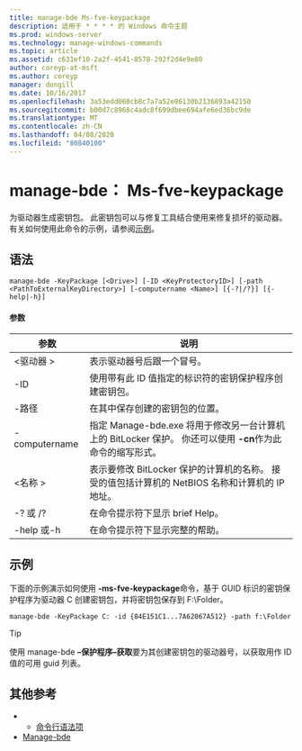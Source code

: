 ```yaml
---
title: manage-bde Ms-fve-keypackage
description: 适用于 * * * * 的 Windows 命令主题
ms.prod: windows-server
ms.technology: manage-windows-commands
ms.topic: article
ms.assetid: c631ef10-2a2f-4541-8578-292f2d4e9e80
author: coreyp-at-msft
ms.author: coreyp
manager: dongill
ms.date: 10/16/2017
ms.openlocfilehash: 3a53edd060cb8c7a7a52e86130b2136893a42150
ms.sourcegitcommit: b00d7c8968c4adc8f699dbee694afe6ed36bc9de
ms.translationtype: MT
ms.contentlocale: zh-CN
ms.lasthandoff: 04/08/2020
ms.locfileid: "80840100"
---
```

# <a name="manage-bde-keypackage"></a>manage-bde： Ms-fve-keypackage



为驱动器生成密钥包。 此密钥包可以与修复工具结合使用来修复损坏的驱动器。 有关如何使用此命令的示例，请参阅[示例](#BKMK_Examples)。

## <a name="syntax"></a>语法

```
manage-bde -KeyPackage [<Drive>] [-ID <KeyProtectoryID>] [-path <PathToExternalKeyDirectory>] [-computername <Name>] [{-?|/?}] [{-help|-h}]
```

#### <a name="parameters"></a>参数

|参数|说明|
|---------|-----------|
|\<驱动器 >|表示驱动器号后跟一个冒号。|
|-ID|使用带有此 ID 值指定的标识符的密钥保护程序创建密钥包。|
|-路径|在其中保存创建的密钥包的位置。|
|-computername|指定 Manage-bde.exe 将用于修改另一台计算机上的 BitLocker 保护。 你还可以使用 **-cn**作为此命令的缩写形式。|
|\<名称 >|表示要修改 BitLocker 保护的计算机的名称。 接受的值包括计算机的 NetBIOS 名称和计算机的 IP 地址。|
|-? 或 /?|在命令提示符下显示 brief Help。|
|-help 或-h|在命令提示符下显示完整的帮助。|

## <a name="examples"></a><a name=BKMK_Examples></a>示例

下面的示例演示如何使用 **-ms-fve-keypackage**命令，基于 GUID 标识的密钥保护程序为驱动器 C 创建密钥包，并将密钥包保存到 F:\Folder。
```
manage-bde -KeyPackage C: -id {84E151C1...7A62067A512} -path f:\Folder
```

> [!TIP]
> 使用 manage-bde **–保护程序–获取**要为其创建密钥包的驱动器号，以获取用作 ID 值的可用 guid 列表。

## <a name="additional-references"></a>其他参考

-   - [命令行语法项](command-line-syntax-key.md)
-   [Manage-bde](manage-bde.md)